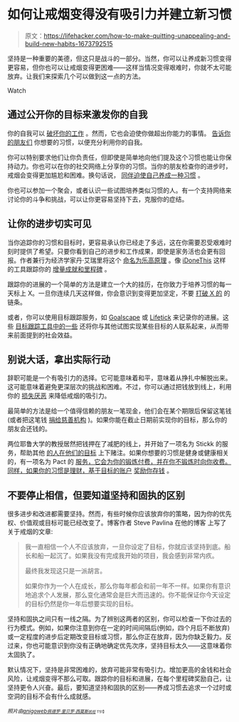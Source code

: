 # 如何让戒烟变得没有吸引力并建立新习惯

> 原文：<https://lifehacker.com/how-to-make-quitting-unappealing-and-build-new-habits-1673792515>

坚持是一种重要的美德，但这只是战斗的一部分。当然，你可以让养成新习惯变得更容易，但你也可以让戒烟变得更困难——这样当情况变得艰难时，你就不太可能放弃。让我们来探索几个可以做到这一点的方法。

Watch

## 通过公开你的目标来激发你的自我

你的自我可以 [破坏你的工作](http://lifehacker.com/know-the-line-between-confidence-and-ego-to-avoid-sabot-1445706936) 。然而，它也会迫使你做超出你能力的事情。 [告诉你的朋友们](https://lifehacker.com/how-to-work-towards-and-achieve-your-goals-in-public-5893162) 你想要的习惯，以便充分利用你的自我。

你可以特别要求他们让你负责任，但即使是简单地向他们提及这个习惯也能让你保持动力。你也可以在你的社交网络上分享你的习惯。当你的朋友检查你的进步时，戒烟会变得更加尴尬和困难。换句话说， [同伴迫使自己养成一种习惯](http://lifehacker.com/peer-pressure-yourself-into-achieving-a-goal-135139) 。

你也可以参加一个聚会，或者认识一些试图培养类似习惯的人。有一个支持网络来讨论你的斗争和挑战，可以让你更容易坚持下去，克服你的症结。

## 让你的进步切实可见

当你追踪你的习惯和目标时，更容易承认你已经走了多远，这在你需要忍受艰难时刻时提供了希望。只要你看到自己的进步和工作成果，即使是家务活也会更有回报。作者兼行为经济学家丹·艾瑞里将这个 [命名为乐高原理](http://lifehacker.com/make-your-chores-suck-less-with-the-lego-principle-1662472641) 。像 [iDoneThis](https://idonethis.com/) 这样的工具跟踪你的 [增量成就和里程碑](http://lifehacker.com/idonethis-keeps-you-motivated-by-logging-your-daily-acc-5787984) 。

跟踪你的进展的一个简单的方法是建立一个大的挂历，在你致力于培养习惯的每一天标上 X。一旦你连续几天这样做，你会意识到变得更加坚定，不要 [打破 X 的](http://lifehacker.com/how-seinfelds-productivity-secret-fixed-my-procrastinat-5886128) 的链条。

或者，你可以使用目标跟踪服务，如 [Goalscape](http://www.goalscape.com/) 或 [Lifetick](http://lifetick.com/) 来记录你的进展。这些 [目标跟踪工具中的一些](https://lifehacker.com/five-best-goal-tracking-services-5873909) 还将你与其他试图实现某些目标的人联系起来，从而带来前面提到的社会效益。

## 别说大话，拿出实际行动

辞职可能是一个有吸引力的选择。它可能意味着和平，意味着从挣扎中解脱出来。这可能意味着避免更深层次的挑战和困难。不过，你可以通过把钱放到线上，利用你的 [损失厌恶](https://lifehacker.com/flip-your-motivation-techniques-with-loss-aversion-365102) 来降低戒烟的吸引力。

最简单的方法是给一个值得信赖的朋友一笔现金，他们会在某个期限后保留这笔钱(或者把这笔钱 [捐给慈善机构](http://lifehacker.com/stick-to-your-goals-with-an-anti-charity-system-1635715975) )。如果你能在截止日期前实现你的目标，那么你的朋友会还钱的。

两位耶鲁大学的教授居然把钱押在了减肥的线上，并开始了一项名为 Stickk 的服务，帮助其他 [的人在他们的目标](http://lifehacker.com/wager-cash-on-your-goals-at-stickk-346278) 上下赌注。如果你想要的习惯是健身或健康相关的，有一项名为 Pact 的 [服务，它会为你的锻炼付费，并在你不锻炼时向你收费。同样，如果你的习惯是理财，基于目标的账户](http://lifehacker.com/pact-puts-real-money-on-the-line-to-get-you-to-eat-well-1492361733) [奖励你存钱](http://twocents.lifehacker.com/goal-based-accounts-reward-you-for-saving-money-1615418337) 。

## 不要停止相信，但要知道坚持和固执的区别

很多进步和改进都需要坚持。然而，有些时候你应该放弃你的策略，因为你的优先权、价值观或目标可能已经改变了。博客作者 Steve Pavlina 在他的博客 上写了关于戒烟的文章:

> 我一直相信一个人不应该放弃，一旦你设定了目标，你就应该坚持到底。船长和船一起沉了。如果我没有完成我开始的项目，我会感到非常内疚。
> 
> 最终我发现这只是一派胡言。
> 
> 如果你作为一个人在成长，那么你每年都会和前一年不一样。如果你有意识地追求个人发展，那么变化通常会是巨大而迅速的。你不能保证你今天设定的目标仍然是你一年后想要实现的目标。

坚持和固执之间只有一线之隔。为了辨别这两者的区别，你可以检查一下你过去的行为模式。例如，如果你注意到你在一定的时间间隔后(例如，四个月后不断放弃)或一定程度的进步后定期改变目标或习惯，那么你正在放弃，因为你缺乏毅力。反过来，你也可能意识到你没有正确地确定优先次序，坚持目标太久——这意味着你太固执了。

默认情况下，坚持是非常困难的，放弃可能非常有吸引力。增加更高的金钱和社会风险，让戒烟变得不那么可取。跟踪你的目标和进展，在每个里程碑奖励自己，让坚持更令人兴奋。最后，要知道坚持和固执的区别——养成习惯去追求一个过时或空洞的目标不会有什么成就感。

*<small>照片由</small>*[*<small>anigoweb</small>*](http://www.shutterstock.com/pic.mhtml?id=119305963&src=id)*<small></small>*<small>[*<small>佩德罗·里贝罗·西莫斯</small>*](http://www.flickr.com/photos/pedrosimoes7/8578279742)*<small></small>*<small>[*<small>凯旺</small>*](http://www.flickr.com/photos/kevandotorg/6229660191) *<small></small>*<small>T51】</small></small></small>

<small><small><small></small></small></small>